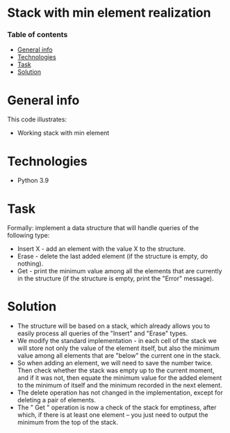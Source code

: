 # Stack with min element realization

### Table of contents
* [General info](#general-info)
* [Technologies](#technologies)
* [Task](#task)
* [Solution](#solution)

# General info
This code illustrates:
- Working stack with min element

# Technologies
- Python 3.9

# Task
Formally: implement a data structure that will handle queries of the following type:
- Insert X - add an element with the value X to the structure.
- Erase - delete the last added element (if the structure is empty, do nothing).
- Get - print the minimum value among all the elements that are currently in the structure (if the structure is empty, print the "Error" message).

# Solution
- The structure will be based on a stack, which already allows you to easily process all queries of the "Insert" and "Erase" types.
- We modify the standard implementation - in each cell of the stack we will store not only the value of the element itself, but also the minimum value among all elements that are "below" the current one in the stack.
- So when adding an element, we will need to save the number twice. Then check whether the stack was empty up to the current moment, and if it was not, then equate the minimum value for the added element to the minimum of itself and the minimum recorded in the next element.
- The delete operation has not changed in the implementation, except for deleting a pair of elements.
- The " Get " operation is now a check of the stack for emptiness, after which, if there is at least one element – you just need to output the minimum from the top of the stack.
